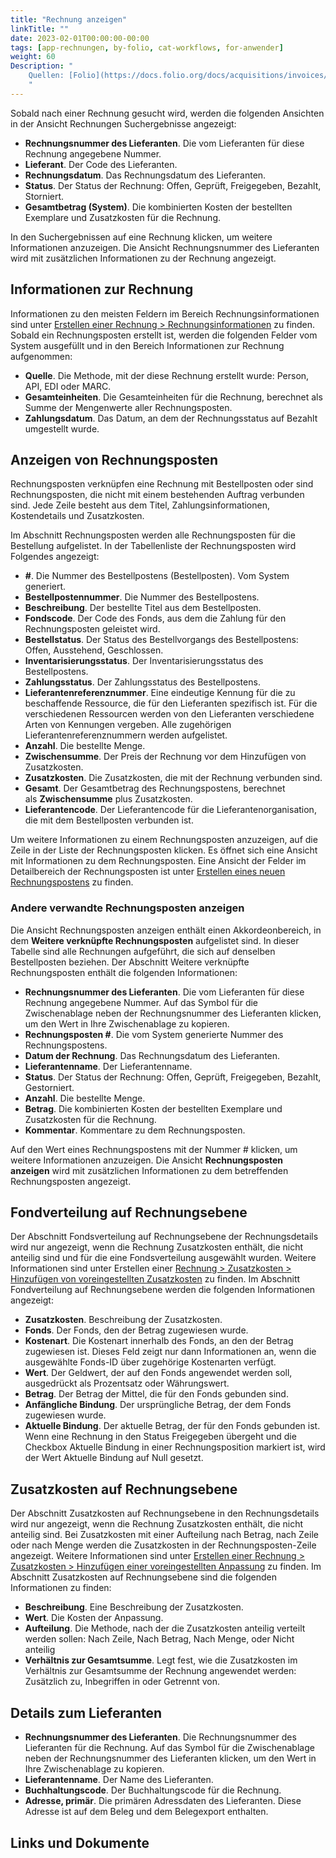 ```yaml
---
title: "Rechnung anzeigen"
linkTitle: ""
date: 2023-02-01T00:00:00-00:00
tags: [app-rechnungen, by-folio, cat-workflows, for-anwender]
weight: 60
Description: "
    Quellen: [Folio](https://docs.folio.org/docs/acquisitions/invoices/#viewing-invoice-details ) & [GBV](https://info.gbv.de/display/FOLIOGBVEXTERN/Folio:+Rechnung+anzeigen)
    "
---
```

Sobald nach einer Rechnung gesucht wird, werden die folgenden Ansichten in der Ansicht Rechnungen Suchergebnisse angezeigt:

-   **Rechnungsnummer des Lieferanten**. Die vom Lieferanten für diese Rechnung angegebene Nummer.
-   **Lieferant**. Der Code des Lieferanten.
-   **Rechnungsdatum**. Das Rechnungsdatum des Lieferanten.
-   **Status**. Der Status der Rechnung: Offen, Geprüft, Freigegeben, Bezahlt, Storniert.
-   **Gesamtbetrag (System)**. Die kombinierten Kosten der bestellten Exemplare und Zusatzkosten für die Rechnung.

In den Suchergebnissen auf eine Rechnung klicken, um weitere Informationen anzuzeigen. Die Ansicht Rechnungsnummer des Lieferanten wird mit zusätzlichen Informationen zu der Rechnung angezeigt.

## Informationen zur Rechnung

Informationen zu den meisten Feldern im Bereich Rechnungsinformationen sind unter [Erstellen einer Rechnung > Rechnungsinformationen](https://info.gbv.de/display/FOLIOGBVEXTERN/Folio%3A+Rechnung+erstellen) zu finden. Sobald ein Rechnungsposten erstellt ist, werden die folgenden Felder vom System ausgefüllt und in den Bereich Informationen zur Rechnung aufgenommen:

-   **Quelle**. Die Methode, mit der diese Rechnung erstellt wurde: Person, API, EDI oder MARC.
-   **Gesamteinheiten**. Die Gesamteinheiten für die Rechnung, berechnet als Summe der Mengenwerte aller Rechnungsposten.
-   **Zahlungsdatum**. Das Datum, an dem der Rechnungsstatus auf Bezahlt umgestellt wurde.

## Anzeigen von Rechnungsposten

Rechnungsposten verknüpfen eine Rechnung mit Bestellposten oder sind Rechnungsposten, die nicht mit einem bestehenden Auftrag verbunden sind. Jede Zeile besteht aus dem Titel, Zahlungsinformationen, Kostendetails und Zusatzkosten.

Im Abschnitt Rechnungsposten werden alle Rechnungsposten für die Bestellung aufgelistet. In der Tabellenliste der Rechnungsposten wird Folgendes angezeigt:

-   **#**. Die Nummer des Bestellpostens (Bestellposten). Vom System generiert.
-   **Bestellpostennummer**. Die Nummer des Bestellpostens.
-   **Beschreibung**. Der bestellte Titel aus dem Bestellposten.
-   **Fondscode**. Der Code des Fonds, aus dem die Zahlung für den Rechnungsposten geleistet wird.
-   **Bestellstatus**. Der Status des Bestellvorgangs des Bestellpostens: Offen, Ausstehend, Geschlossen.
-   **Inventarisierungsstatus**. Der Inventarisierungsstatus des Bestellpostens.
-   **Zahlungsstatus**. Der Zahlungsstatus des Bestellpostens.
-   **Lieferantenreferenznummer**. Eine eindeutige Kennung für die zu beschaffende Ressource, die für den Lieferanten spezifisch ist. Für die verschiedenen Ressourcen werden von den Lieferanten verschiedene Arten von Kennungen vergeben. Alle zugehörigen Lieferantenreferenznummern werden aufgelistet.
-   **Anzahl**. Die bestellte Menge.
-   **Zwischensumme**. Der Preis der Rechnung vor dem Hinzufügen von Zusatzkosten.
-   **Zusatzkosten**. Die Zusatzkosten, die mit der Rechnung verbunden sind.
-   **Gesamt**. Der Gesamtbetrag des Rechnungspostens, berechnet als **Zwischensumme** plus Zusatzkosten.
-   **Lieferantencode**. Der Lieferantencode für die Lieferantenorganisation, die mit dem Bestellposten verbunden ist.

Um weitere Informationen zu einem Rechnungsposten anzuzeigen, auf die Zeile in der Liste der Rechnungsposten klicken. Es öffnet sich eine Ansicht mit Informationen zu dem Rechnungsposten. Eine Ansicht der Felder im Detailbereich der Rechnungsposten ist unter [Erstellen eines neuen Rechnungspostens](https://info.gbv.de/pages/viewpage.action?pageId=851345662) zu finden.

### Andere verwandte Rechnungsposten anzeigen

Die Ansicht Rechnungsposten anzeigen enthält einen Akkordeonbereich, in dem **Weitere verknüpfte Rechnungsposten** aufgelistet sind. In dieser Tabelle sind alle Rechnungen aufgeführt, die sich auf denselben Bestellposten beziehen. Der Abschnitt Weitere verknüpfte Rechnungsposten enthält die folgenden Informationen:

-   **Rechnungsnummer des Lieferanten**. Die vom Lieferanten für diese Rechnung angegebene Nummer. Auf das Symbol für die Zwischenablage neben der Rechnungsnummer des Lieferanten klicken, um den Wert in Ihre Zwischenablage zu kopieren.
-   **Rechnungsposten #**. Die vom System generierte Nummer des Rechnungspostens.
-   **Datum der Rechnung**. Das Rechnungsdatum des Lieferanten.
-   **Lieferantenname**. Der Lieferantenname.
-   **Status**. Der Status der Rechnung: Offen, Geprüft, Freigegeben, Bezahlt, Gestorniert.
-   **Anzahl**. Die bestellte Menge.
-   **Betrag**. Die kombinierten Kosten der bestellten Exemplare und Zusatzkosten für die Rechnung.
-   **Kommentar**. Kommentare zu dem Rechnungsposten.

Auf den Wert eines Rechnungspostens mit der Nummer # klicken, um weitere Informationen anzuzeigen. Die Ansicht **Rechnungsposten anzeigen** wird mit zusätzlichen Informationen zu dem betreffenden Rechnungsposten angezeigt.

## Fondverteilung auf Rechnungsebene

Der Abschnitt Fondsverteilung auf Rechnungsebene der Rechnungsdetails wird nur angezeigt, wenn die Rechnung Zusatzkosten enthält, die nicht anteilig sind und für die eine Fondsverteilung ausgewählt wurden. Weitere Informationen sind unter Erstellen einer [Rechnung > Zusatzkosten > Hinzufügen von voreingestellten Zusatzkosten](https://info.gbv.de/pages/viewpage.action?pageId=851345662) zu finden. Im Abschnitt Fondverteilung auf Rechnungsebene werden die folgenden Informationen angezeigt:

-   **Zusatzkosten**. Beschreibung der Zusatzkosten.
-   **Fonds**. Der Fonds, den der Betrag zugewiesen wurde.
-   **Kostenart**. Die Kostenart innerhalb des Fonds, an den der Betrag zugewiesen ist. Dieses Feld zeigt nur dann Informationen an, wenn die ausgewählte Fonds-ID über zugehörige Kostenarten verfügt.
-   **Wert**. Der Geldwert, der auf den Fonds angewendet werden soll, ausgedrückt als Prozentsatz oder Währungswert.
-   **Betrag**. Der Betrag der Mittel, die für den Fonds gebunden sind.
-   **Anfängliche Bindung**. Der ursprüngliche Betrag, der dem Fonds zugewiesen wurde.
-   **Aktuelle Bindung**. Der aktuelle Betrag, der für den Fonds gebunden ist. Wenn eine Rechnung in den Status Freigegeben übergeht und die Checkbox Aktuelle Bindung in einer Rechnungsposition markiert ist, wird der Wert Aktuelle Bindung auf Null gesetzt.

## Zusatzkosten auf Rechnungsebene

Der Abschnitt Zusatzkosten auf Rechnungsebene in den Rechnungsdetails wird nur angezeigt, wenn die Rechnung Zusatzkosten enthält, die nicht anteilig sind. Bei Zusatzkosten mit einer Aufteilung nach Betrag, nach Zeile oder nach Menge werden die Zusatzkosten in der Rechnungsposten-Zeile angezeigt. Weitere Informationen sind unter [Erstellen einer Rechnung > Zusatzkosten > Hinzufügen einer voreingestellten Anpassung](https://info.gbv.de/pages/viewpage.action?pageId=851345662) zu finden. Im Abschnitt Zusatzkosten auf Rechnungsebene sind die folgenden Informationen zu finden:

-   **Beschreibung**. Eine Beschreibung der Zusatzkosten.
-   **Wert**. Die Kosten der Anpassung.
-   **Aufteilung**. Die Methode, nach der die Zusatzkosten anteilig verteilt werden sollen: Nach Zeile, Nach Betrag, Nach Menge, oder Nicht anteilig
-   **Verhältnis zur Gesamtsumme**. Legt fest, wie die Zusatzkosten im Verhältnis zur Gesamtsumme der Rechnung angewendet werden: Zusätzlich zu, Inbegriffen in oder Getrennt von.

## Details zum Lieferanten

-   **Rechnungsnummer des Lieferanten**. Die Rechnungsnummer des Lieferanten für die Rechnung. Auf das Symbol für die Zwischenablage neben der Rechnungsnummer des Lieferanten klicken, um den Wert in Ihre Zwischenablage zu kopieren.
-   **Lieferantenname**. Der Name des Lieferanten.
-   **Buchhaltungscode**. Der Buchhaltungscode für die Rechnung.
-   **Adresse, primär**. Die primären Adressdaten des Lieferanten. Diese Adresse ist auf dem Beleg und dem Belegexport enthalten.

## Links und Dokumente
